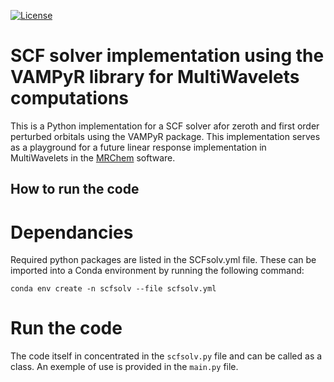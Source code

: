 [![License](https://img.shields.io/badge/license-%20GPLv3-blue.svg)](../master/LICENSE)

# SCF solver implementation using the VAMPyR library for MultiWavelets computations
This is a Python implementation for a SCF solver afor zeroth and first order perturbed orbitals using the VAMPyR package. 
This implementation serves as a playground for a future linear response implementation in MultiWavelets in the 
[MRChem](https://github.com/MRChemSoft/mrchem) software.

## How to run the code 
# Dependancies 
Required python packages are listed in the SCFsolv.yml file. 
These can be imported into a Conda environment by running the following command:

`conda env create -n scfsolv --file scfsolv.yml`

# Run the code
The code itself in concentrated in the `scfsolv.py` file and can be called as a class. 
An exemple of use is provided in the `main.py` file.
